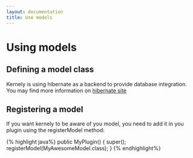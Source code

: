 ```yaml
---
layout: documentation
title: Use models
---
```



# Using models

## Defining a model class

Kernely is using hibernate as a backend to provide database integration. You may find more information on [hibernate site](http://www.hibernate.org/)

## Registering a model

If you want kernely to be aware of you model, you need to add it in you plugin using the registerModel method:

{% highlight java%}
public MyPlugin() {
    super();
    registerModel(MyAwesomeModel.class);
  }
{% endhighlight%}